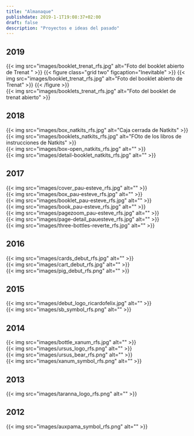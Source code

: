 ```yaml
---
title: "Almanaque"
publishdate: 2019-1-1T19:08:37+02:00
draft: false
description: "Proyectos e ideas del pasado"
---
```


## 2019
<div class="layout">
    <div class="itemImage">
        {{< img src="images/booklet_trenat_rfs.jpg" alt="Foto del booklet abierto de Trenat " >}}
        {{< figure class="grid two" figcaption="Inevitable" >}}
            {{< img src="images/booklet_trenat_rfs.jpg" alt="Foto del booklet abierto de Trenat" >}}
        {{< /figure >}}
    </div>
    <div class="itemImage highlight">{{< img src="images/booklets_trenat_rfs.jpg" alt="Foto del booklet de trenat abierto" >}}</div>
</div>

## 2018
<div class="layout">
    <div class="itemImage">{{< img src="images/box_natkits_rfs.jpg" alt="Caja cerrada de Natkits" >}}</div>
    <div class="itemImage highlight">{{< img src="images/booklets_natkits_rfs.jpg" alt="FOto de los libros de instrucciones de Natkits" >}}</div>
    <div class="itemImage">{{< img src="images/box-open_natkits_rfs.jpg" alt="" >}}</div>
    <div class="itemImage">{{< img src="images/detail-booklet_natkits_rfs.jpg" alt="" >}}</div>
</div>

## 2017
<div class="layout">
    <div class="itemImage highlight">{{< img src="images/cover_pau-esteve_rfs.jpg" alt="" >}}</div>
    <div class="itemImage">{{< img src="images/box_pau-esteve_rfs.jpg" alt="" >}}</div>
    <div class="itemImage">{{< img src="images/booklet_pau-esteve_rfs.jpg" alt="" >}}</div>
    <div class="itemImage">{{< img src="images/book_pau-esteve_rfs.jpg" alt="" >}}</div>
    <div class="itemImage">{{< img src="images/pagezoom_pau-esteve_rfs.jpg" alt="" >}}</div>
    <div class="itemImage">{{< img src="images/page-detail_pauesteve_rfs.jpg" alt="" >}}</div>
    <div class="itemImage">{{< img src="images/three-bottles-reverte_rfs.jpg" alt="" >}}</div>
</div>

## 2016
<div class="layout">
    <div class="itemImage">{{< img src="images/cards_debut_rfs.jpg" alt="" >}}</div>
    <div class="itemImage">{{< img src="images/cart_debut_rfs.jpg" alt="" >}}</div>
    <div class="itemImage">{{< img src="images/pig_debut_rfs.png" alt="" >}}</div>

</div>

## 2015
<div class="layout">
    <div class="itemImage">{{< img src="images/debut_logo_ricardofelix.jpg" alt="" >}}</div>
    <div class="itemImage">{{< img src="images/sb_symbol_rfs.png" alt="" >}}</div>
</div>


## 2014
<div class="layout">
    <div class="itemImage">{{< img src="images/bottle_xanum_rfs.jpg" alt="" >}}</div>
    <div class="itemImage">{{< img src="images/ursus_logo_rfs.png" alt="" >}}</div>
    <div class="itemImage">{{< img src="images/ursus_bear_rfs.png" alt="" >}}</div>
    <div class="itemImage">{{< img src="images/xanum_symbol_rfs.png" alt="" >}}</div>

</div>

## 2013
<div class="layout">
    <div class="itemImage">{{< img src="images/taranna_logo_rfs.png" alt="" >}}</div>
</div>

## 2012
<div class="layout">
    <div class="itemImage">{{< img src="images/auxpama_symbol_rfs.png" alt="" >}}</div>
</div>